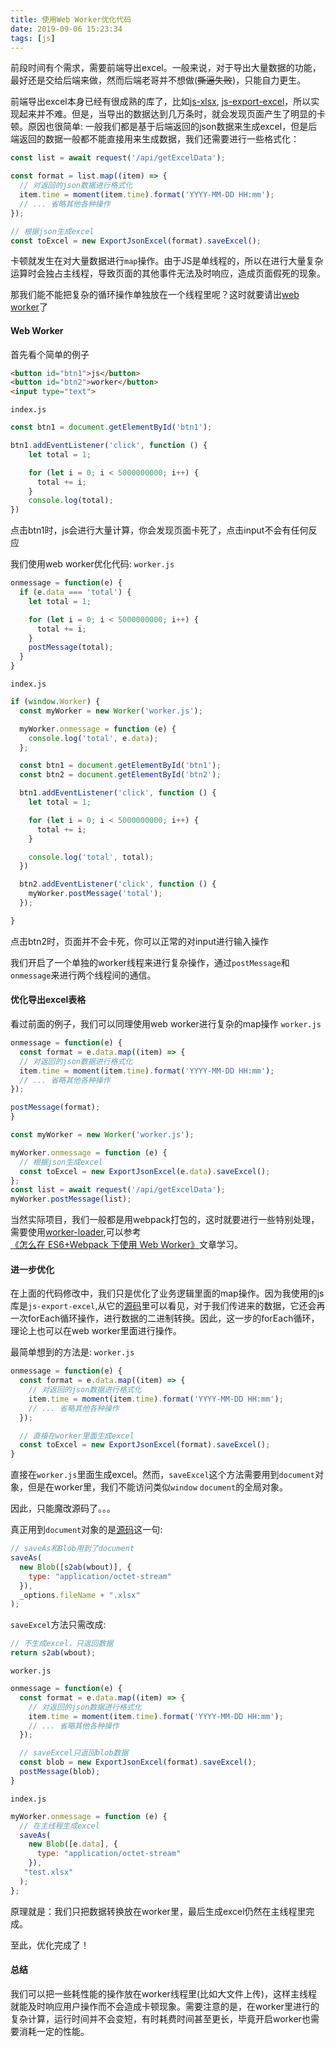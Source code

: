 ```yaml
---
title: 使用Web Worker优化代码
date: 2019-09-06 15:23:34
tags: [js]
---
```

前段时间有个需求，需要前端导出excel。一般来说，对于导出大量数据的功能，最好还是交给后端来做，然而后端老哥并不想做(~~撕逼失败~~)，只能自力更生。

前端导出excel本身已经有很成熟的库了，比如[js-xlsx](https://github.com/SheetJS/js-xlsx), [js-export-excel](https://github.com/cuikangjie/js-export-excel)，所以实现起来并不难。但是，当导出的数据达到几万条时，就会发现页面产生了明显的卡顿。原因也很简单: 一般我们都是基于后端返回的json数据来生成excel，但是后端返回的数据一般都不能直接用来生成数据，我们还需要进行一些格式化：
```javascript
const list = await request('/api/getExcelData');

const format = list.map((item) => {
  // 对返回的json数据进行格式化
  item.time = moment(item.time).format('YYYY-MM-DD HH:mm');
  // ... 省略其他各种操作
});

// 根据json生成excel
const toExcel = new ExportJsonExcel(format).saveExcel();
```
卡顿就发生在对大量数据进行`map`操作。由于JS是单线程的，所以在进行大量复杂运算时会独占主线程，导致页面的其他事件无法及时响应，造成页面假死的现象。

那我们能不能把复杂的循环操作单独放在一个线程里呢？这时就要请出[web worker](https://developer.mozilla.org/zh-CN/docs/Web/API/Web_Workers_API/Using_web_workers)了

<!-- more -->

#### Web Worker
首先看个简单的例子
```html
<button id="btn1">js</button>
<button id="btn2">worker</button>
<input type="text">
```
`index.js`
```javascript
const btn1 = document.getElementById('btn1');

btn1.addEventListener('click', function () {
    let total = 1;

    for (let i = 0; i < 5000000000; i++) {
      total += i;
    }
    console.log(total);
})
```
点击btn1时，js会进行大量计算，你会发现页面卡死了，点击input不会有任何反应

我们使用web worker优化代码:
`worker.js`
```javascript
onmessage = function(e) {
  if (e.data === 'total') {
    let total = 1;

    for (let i = 0; i < 5000000000; i++) {
      total += i;
    }
    postMessage(total);
  }
}
```
`index.js`
```javascript
if (window.Worker) {
  const myWorker = new Worker('worker.js');

  myWorker.onmessage = function (e) {
    console.log('total', e.data);
  };

  const btn1 = document.getElementById('btn1');
  const btn2 = document.getElementById('btn2');

  btn1.addEventListener('click', function () {
    let total = 1;

    for (let i = 0; i < 5000000000; i++) {
      total += i;
    }

    console.log('total', total);
  })

  btn2.addEventListener('click', function () {
    myWorker.postMessage('total');
  });

}
```
点击btn2时，页面并不会卡死，你可以正常的对input进行输入操作

我们开启了一个单独的worker线程来进行复杂操作，通过`postMessage`和`onmessage`来进行两个线程间的通信。

#### 优化导出excel表格
看过前面的例子，我们可以同理使用web worker进行复杂的map操作
`worker.js`
```javascript
onmessage = function(e) {
  const format = e.data.map((item) => {
  // 对返回的json数据进行格式化
  item.time = moment(item.time).format('YYYY-MM-DD HH:mm');
  // ... 省略其他各种操作
});

postMessage(format);
}
```

```javascript
const myWorker = new Worker('worker.js');

myWorker.onmessage = function (e) {
  // 根据json生成excel
  const toExcel = new ExportJsonExcel(e.data).saveExcel();
};
const list = await request('/api/getExcelData');
myWorker.postMessage(list);
```
当然实际项目，我们一般都是用webpack打包的，这时就要进行一些特别处理，需要使用[worker-loader](https://github.com/webpack-contrib/worker-loader),可以参考[《怎么在 ES6+Webpack 下使用 Web Worker》](https://juejin.im/post/5acf348151882579ef4f5a77)文章学习。

#### 进一步优化
在上面的代码修改中，我们只是优化了业务逻辑里面的map操作。因为我使用的js库是`js-export-excel`,从它的[源码](https://github.com/cuikangjie/js-export-excel/blob/master/src/js-export-excel.js#L123)里可以看见，对于我们传进来的数据，它还会再一次forEach循环操作，进行数据的二进制转换。因此，这一步的forEach循环，理论上也可以在web worker里面进行操作。

最简单想到的方法是:
`worker.js`
```javascript
onmessage = function(e) {
  const format = e.data.map((item) => {
    // 对返回的json数据进行格式化
    item.time = moment(item.time).format('YYYY-MM-DD HH:mm');
    // ... 省略其他各种操作
  });

  // 直接在worker里面生成excel
  const toExcel = new ExportJsonExcel(format).saveExcel();
}
```
直接在`worker.js`里面生成excel。然而，`saveExcel`这个方法需要用到`document`对象，但是在worker里，我们不能访问类似`window` `document`的全局对象。

因此，只能魔改源码了。。。

真正用到`document`对象的是[源码](https://github.com/cuikangjie/js-export-excel/blob/master/src/js-export-excel.js#L151)这一句:
```javascript
// saveAs和Blob用到了document
saveAs(
  new Blob([s2ab(wbout)], {
    type: "application/octet-stream"
  }),
  _options.fileName + ".xlsx"
);
```

`saveExcel`方法只需改成:
```javascript
// 不生成excel，只返回数据
return s2ab(wbout);
```

`worker.js`
```javascript
onmessage = function(e) {
  const format = e.data.map((item) => {
    // 对返回的json数据进行格式化
    item.time = moment(item.time).format('YYYY-MM-DD HH:mm');
    // ... 省略其他各种操作
  });

  // saveExcel只返回blob数据
  const blob = new ExportJsonExcel(format).saveExcel();
  postMessage(blob);
}
```
`index.js`
```javascript
myWorker.onmessage = function (e) {
  // 在主线程生成excel
  saveAs(
    new Blob([e.data], {
      type: "application/octet-stream"
    }),
   "test.xlsx"
  );
};
```
原理就是：我们只把数据转换放在worker里，最后生成excel仍然在主线程里完成。

至此，优化完成了！

#### 总结
我们可以把一些耗性能的操作放在worker线程里(比如大文件上传)，这样主线程就能及时响应用户操作而不会造成卡顿现象。需要注意的是，在worker里进行的复杂计算，运行时间并不会变短，有时耗费时间甚至更长，毕竟开启worker也需要消耗一定的性能。